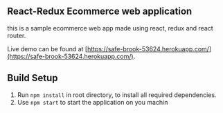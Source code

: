 ## React-Redux Ecommerce web application
this is a sample ecommerce web app made using react, redux and react router.

Live demo can be found at [https://safe-brook-53624.herokuapp.com/](https://safe-brook-53624.herokuapp.com/).

## Build Setup

1. Run `npm install` in root directory, to install all required dependencies.
2. Use `npm start` to start the application on you machin
